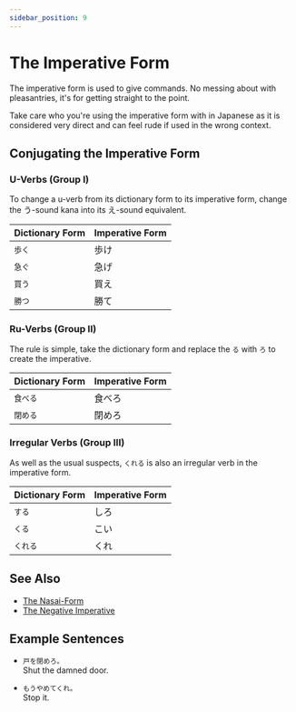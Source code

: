 ```yaml
---
sidebar_position: 9
---
```


# The Imperative Form

The imperative form is used to give commands. No messing about with pleasantries, it's for getting straight to the point.

Take care who you're using the imperative form with in Japanese as it is considered very direct and can feel rude if used in the wrong context.

## Conjugating the Imperative Form

### U-Verbs (Group I)

To change a u-verb from its dictionary form to its imperative form, change the う-sound kana into its え-sound equivalent.

|Dictionary Form | Imperative Form |
|:--|:--|
|``歩く``|歩け|
|``急ぐ``|急げ|
|``買う``|買え|
|``勝つ``|勝て|

### Ru-Verbs (Group II)

The rule is simple, take the dictionary form and replace the `る` with `ろ` to create the imperative.

|Dictionary Form | Imperative Form |
|:--|:--|
|``食べる``|食べろ|
|``閉める``|閉めろ|

### Irregular Verbs (Group III)

As well as the usual suspects, `くれる` is also an irregular verb in the imperative form.

|Dictionary Form | Imperative Form |
|:--|:--|
|``する``|しろ|
|``くる``|こい|
|``くれる``|くれ|

## See Also

- [The Nasai-Form](polite-commands-nasai)
- [The Negative Imperative](negative-imperative)

## Example Sentences

- ``戸を閉めろ。``  
  Shut the damned door.

- ``もうやめてくれ。``  
  Stop it.

